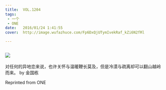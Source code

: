 ```yaml
---
title:	VOL.1204
tags:
 - 一个
 - ONE
date:	2016/01/24 1:41:55
cover:	http://image.wufazhuce.com/Fp6DxQjUTymIvekRaf_kZi6N2fRl

---
```

![](http://image.wufazhuce.com/Fp6DxQjUTymIvekRaf_kZi6N2fRl)
---

对任何的异地恋来说，也许关怀与温暖鞭长莫及，但是冷漠与疏离却可以翻山越岭而来。 by 金国栋
 
Reprinted from ONE
